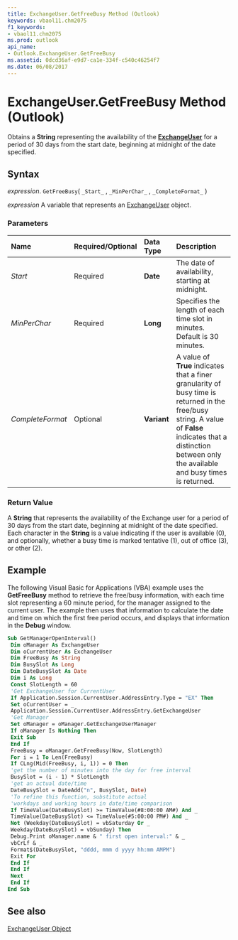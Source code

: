 ```yaml
---
title: ExchangeUser.GetFreeBusy Method (Outlook)
keywords: vbaol11.chm2075
f1_keywords:
- vbaol11.chm2075
ms.prod: outlook
api_name:
- Outlook.ExchangeUser.GetFreeBusy
ms.assetid: 0dcd36af-e9d7-ca1e-334f-c540c46254f7
ms.date: 06/08/2017
---
```



# ExchangeUser.GetFreeBusy Method (Outlook)

Obtains a  **String** representing the availability of the **[ExchangeUser](Outlook.ExchangeUser.md)** for a period of 30 days from the start date, beginning at midnight of the date specified.


## Syntax

 _expression_. `GetFreeBusy`( `_Start_` , `_MinPerChar_` , `_CompleteFormat_` )

 _expression_ A variable that represents an [ExchangeUser](./Outlook.ExchangeUser.md) object.


### Parameters



|**Name**|**Required/Optional**|**Data Type**|**Description**|
|:-----|:-----|:-----|:-----|
| _Start_|Required| **Date**|The date of availability, starting at midnight.|
| _MinPerChar_|Required| **Long**|Specifies the length of each time slot in minutes. Default is 30 minutes.|
| _CompleteFormat_|Optional| **Variant**|A value of  **True** indicates that a finer granularity of busy time is returned in the free/busy string. A value of **False** indicates that a distinction between only the available and busy times is returned.|

### Return Value

A  **String** that represents the availability of the Exchange user for a period of 30 days from the start date, beginning at midnight of the date specified. Each character in the **String** is a value indicating if the user is available (0), and optionally, whether a busy time is marked tentative (1), out of office (3), or other (2).


## Example

The following Visual Basic for Applications (VBA) example uses the  **GetFreeBusy** method to retrieve the free/busy information, with each time slot representing a 60 minute period, for the manager assigned to the current user. The example then uses that information to calculate the date and time on which the first free period occurs, and displays that information in the **Debug** window.


```vb
Sub GetManagerOpenInterval() 
 Dim oManager As ExchangeUser 
 Dim oCurrentUser As ExchangeUser 
 Dim FreeBusy As String 
 Dim BusySlot As Long 
 Dim DateBusySlot As Date 
 Dim i As Long 
 Const SlotLength = 60 
 'Get ExchangeUser for CurrentUser 
 If Application.Session.CurrentUser.AddressEntry.Type = "EX" Then 
 Set oCurrentUser = _ 
 Application.Session.CurrentUser.AddressEntry.GetExchangeUser 
 'Get Manager 
 Set oManager = oManager.GetExchangeUserManager 
 If oManager Is Nothing Then 
 Exit Sub 
 End If 
 FreeBusy = oManager.GetFreeBusy(Now, SlotLength) 
 For i = 1 To Len(FreeBusy) 
 If CLng(Mid(FreeBusy, i, 1)) = 0 Then 
 'get the number of minutes into the day for free interval 
 BusySlot = (i - 1) * SlotLength 
 'get an actual date/time 
 DateBusySlot = DateAdd("n", BusySlot, Date) 
 'To refine this function, substitute actual 
 'workdays and working hours in date/time comparison 
 If TimeValue(DateBusySlot) >= TimeValue(#8:00:00 AM#) And _ 
 TimeValue(DateBusySlot) <= TimeValue(#5:00:00 PM#) And _ 
 Not (Weekday(DateBusySlot) = vbSaturday Or _ 
 Weekday(DateBusySlot) = vbSunday) Then 
 Debug.Print oManager.name & " first open interval:" & _ 
 vbCrLf & _ 
 Format$(DateBusySlot, "dddd, mmm d yyyy hh:mm AMPM") 
 Exit For 
 End If 
 End If 
 Next 
 End If 
End Sub
```


## See also


[ExchangeUser Object](Outlook.ExchangeUser.md)

